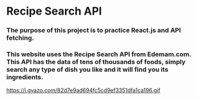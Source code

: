 # Recipe Search API
### The purpose of this project is to practice React.js and API fetching.

### This website uses the Recipe Search API from Edemam.com. This API has the data of tens of thousands of foods, simply search any type of dish you like and it will find you its ingredients.

https://i.gyazo.com/82d7e9ad694fc5cd9ef3351dfa1ca196.gif
